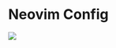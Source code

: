 # Neovim Config
<img src="https://github.com/user-attachments/assets/8a5fde97-0460-4587-91aa-92a07c341f4d"/>

